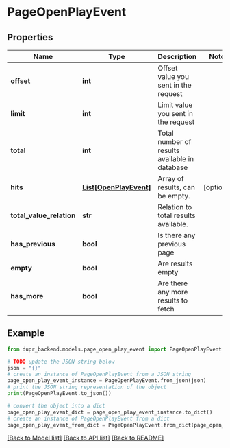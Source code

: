 # PageOpenPlayEvent


## Properties

Name | Type | Description | Notes
------------ | ------------- | ------------- | -------------
**offset** | **int** | Offset value you sent in the request | 
**limit** | **int** | Limit value you sent in the request | 
**total** | **int** | Total number of results available in database | 
**hits** | [**List[OpenPlayEvent]**](OpenPlayEvent.md) | Array of results, can be empty. | [optional] 
**total_value_relation** | **str** | Relation to total results available. | 
**has_previous** | **bool** | Is there any previous page | 
**empty** | **bool** | Are results empty | 
**has_more** | **bool** | Are there any more results to fetch | 

## Example

```python
from dupr_backend.models.page_open_play_event import PageOpenPlayEvent

# TODO update the JSON string below
json = "{}"
# create an instance of PageOpenPlayEvent from a JSON string
page_open_play_event_instance = PageOpenPlayEvent.from_json(json)
# print the JSON string representation of the object
print(PageOpenPlayEvent.to_json())

# convert the object into a dict
page_open_play_event_dict = page_open_play_event_instance.to_dict()
# create an instance of PageOpenPlayEvent from a dict
page_open_play_event_from_dict = PageOpenPlayEvent.from_dict(page_open_play_event_dict)
```
[[Back to Model list]](../README.md#documentation-for-models) [[Back to API list]](../README.md#documentation-for-api-endpoints) [[Back to README]](../README.md)


